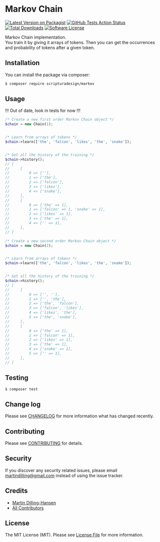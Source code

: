 # Markov Chain

[![Latest Version on Packagist][ico-version]][link-packagist]
[![GitHub Tests Action Status][ico-workflows]][link-workflows]
[![Total Downloads][ico-downloads]][link-downloads]
[![Software License][ico-license]][link-license]

Markov Chain implementation.  
You train it by giving it arrays of tokens. Then you can get the occurrences and probability of 
tokens after a given token.

## Installation

You can install the package via composer:

``` bash
$ composer require scripturadesign/markov
```

## Usage

!!! Out of date, look in tests for now !!!

``` php
/* Create a new first order Markov Chain object */
$chain = new Chain(1);


/* Learn from arrays of tokens */
$chain->learn(['the', 'falcon', 'likes', 'the', 'snake']);


/* Get all the history of the training */
$chain->history();
// [
//     [
//         0 => [''],
//         1 => ['the'],
//         2 => ['falcon'],
//         3 => ['likes'],
//         4 => ['snake'],
//     ],
//     [
//         0 => ['the' => 1],
//         1 => ['falcon' => 1, 'snake' => 1],
//         2 => ['likes' => 1],
//         3 => ['the' => 1],
//         4 => ['' => 1],
//     ],
// ]
```

``` php
/* Create a new second order Markov Chain object */
$chain = new Chain(2);


/* Learn from arrays of tokens */
$chain->learn(['the', 'falcon', 'likes', 'the', 'snake']);


/* Get all the history of the training */
$chain->history();
// [
//     [
//         0 => ['', ''],
//         1 => ['', 'the'],
//         2 => ['the', 'falcon'],
//         3 => ['falcon', 'likes'],
//         4 => ['likes', 'the'],
//         5 => ['the', 'snake'],
//     ],
//     [
//         0 => ['the' => 1],
//         1 => ['falcon' => 1],
//         2 => ['likes' => 1],
//         3 => ['the' => 1],
//         4 => ['snake' => 1],
//         5 => ['' => 1],
//     ],
// ]
```

## Testing

``` bash
$ composer test
```

## Change log

Please see [CHANGELOG](CHANGELOG.md) for more information what has changed recently.

## Contributing

Please see [CONTRIBUTING](CONTRIBUTING.md) for details.

## Security

If you discover any security related issues, please email martindilling@gmail.com instead of using the issue tracker.

## Credits

- [Martin Dilling-Hansen][link-author]
- [All Contributors][link-contributors]

## License

The MIT License (MIT). Please see [License File][link-license] for more information.

[ico-version]: https://img.shields.io/packagist/v/scripturadesign/markov.svg?style=flat-square
[ico-workflows]: https://img.shields.io/github/workflow/status/scripturadesign/markov/run-tests?label=tests
[ico-license]: https://img.shields.io/badge/license-MIT-brightgreen.svg?style=flat-square
[ico-downloads]: https://img.shields.io/packagist/dt/scripturadesign/markov.svg?style=flat-square

[link-packagist]: https://packagist.org/packages/scripturadesign/markov
[link-workflows]: https://github.com/scripturadesign/markov/actions?query=workflow%3Arun-tests+branch%3Amaster
[link-downloads]: https://packagist.org/packages/scripturadesign/markov
[link-license]: LICENSE.md
[link-author]: https://github.com/martindilling
[link-contributors]: ../../contributors
